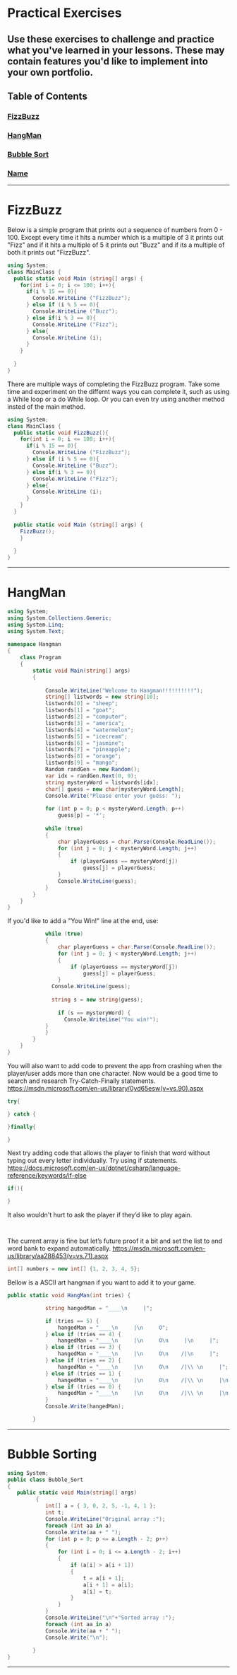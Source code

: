 # Practical Exercises

## Use these exercises to challenge and practice what you've learned in your lessons.  These may contain features you'd like to implement into your own portfolio.  



## Table of Contents
### [FizzBuzz](#FizzBuzz)
### [HangMan](#HangMan)
### [Bubble Sort](#numbersort)
### [Name](#shortname)


***
<a name="FizzBuzz"></a>
# FizzBuzz
Below is a simple program that prints out a sequence of numbers from 0 - 100. Except every time it hits a number which is a multiple of 3 it prints out "Fizz" and if it hits a multiple of 5 it prints out "Buzz" and if its a multiple of both it prints out "FizzBuzz".

```C#
using System;
class MainClass {
  public static void Main (string[] args) {
    for(int i = 0; i <= 100; i++){
      if(i % 15 == 0){
        Console.WriteLine ("FizzBuzz");
      } else if (i % 5 == 0){
        Console.WriteLine ("Buzz");
      } else if(i % 3 == 0){
        Console.WriteLine ("Fizz");
      } else{
        Console.WriteLine (i);
      }
    }
    
  }
}
```
There are multiple ways of completing the FizzBuzz program. Take some time and experiment on the differnt ways you can complete it, such as using a While loop or a do While loop. Or you can even try using another method insted of the main method.

```C#
using System;
class MainClass {
  public static void FizzBuzz(){
    for(int i = 0; i <= 100; i++){
      if(i % 15 == 0){
        Console.WriteLine ("FizzBuzz");
      } else if (i % 5 == 0){
        Console.WriteLine ("Buzz");
      } else if(i % 3 == 0){
        Console.WriteLine ("Fizz");
      } else{
        Console.WriteLine (i);
      }
    }
  }
  
  public static void Main (string[] args) {
    FizzBuzz();
    }
    
  }
}
```

***
<a name="HangMan"></a>
# HangMan

```C#
using System;
using System.Collections.Generic;
using System.Linq;
using System.Text;
 
namespace Hangman
{
    class Program
    {
        static void Main(string[] args)
        {
 
            Console.WriteLine("Welcome to Hangman!!!!!!!!!!");
            string[] listwords = new string[10];
            listwords[0] = "sheep";
            listwords[1] = "goat";
            listwords[2] = "computer";
            listwords[3] = "america";
            listwords[4] = "watermelon";
            listwords[5] = "icecream";
            listwords[6] = "jasmine";
            listwords[7] = "pineapple";
            listwords[8] = "orange";
            listwords[9] = "mango";
            Random randGen = new Random();
            var idx = randGen.Next(0, 9);
            string mysteryWord = listwords[idx];
            char[] guess = new char[mysteryWord.Length];
            Console.Write("Please enter your guess: ");
 
            for (int p = 0; p < mysteryWord.Length; p++)
                guess[p] = '*';
 
            while (true)
            {
                char playerGuess = char.Parse(Console.ReadLine());
                for (int j = 0; j < mysteryWord.Length; j++)
                {
                    if (playerGuess == mysteryWord[j])
                        guess[j] = playerGuess;
                }
                Console.WriteLine(guess);
            }
        }
    }
}

```
If you'd like to add a "You Win!" line at the end, use:

```C#
            while (true)
            {
                char playerGuess = char.Parse(Console.ReadLine());
                for (int j = 0; j < mysteryWord.Length; j++)
                {
                    if (playerGuess == mysteryWord[j])
                        guess[j] = playerGuess;
                }
              Console.WriteLine(guess);
              
              string s = new string(guess);
                
                if (s == mysteryWord) {
                  Console.WriteLine("You win!");
            } 
            }                        
        }
    }
}

```
You will also want to add code to prevent the app from crashing when the player/user adds more than one character. Now would be a good time to search and research Try-Catch-Finally statements.
https://msdn.microsoft.com/en-us/library/0yd65esw(v=vs.90).aspx

```C#
try{

} catch {

}finally{

}

```

Next try adding code that allows the player to finish that word without typing out every letter individually. Try using if statements.
https://docs.microsoft.com/en-us/dotnet/csharp/language-reference/keywords/if-else

```C#
if(){

}

```
It also wouldn't hurt to ask the player if they’d like to play again.


```
            

```
The current array is fine but let’s future proof it a bit and set the list to and word bank to expand automatically.
https://msdn.microsoft.com/en-us/library/aa288453(v=vs.71).aspx
```C#
int[] numbers = new int[] {1, 2, 3, 4, 5};
```

Bellow is a ASCII art hangman if you want to add it to your game.
```C#
public static void HangMan(int tries) {

			string hangedMan = "____\n     |";

			if (tries == 5) {
				hangedMan = "____\n     |\n     O";
			} else if (tries == 4) {
				hangedMan = "____\n     |\n     O\n     |\n     |";
			} else if (tries == 3) {
				hangedMan = "____\n     |\n     O\n    /|\n     |";
			} else if (tries == 2) {
				hangedMan = "____\n     |\n     O\n    /|\\ \n     |";
			} else if (tries == 1) {
				hangedMan = "____\n     |\n     O\n    /|\\ \n     |\n    /\n";
			} else if (tries == 0) {
				hangedMan = "____\n     |\n     O\n    /|\\ \n     |\n    / \\\n";		
			}
			Console.Write(hangedMan);

		}
```

***
<a name="numbersort"></a>
# Bubble Sorting

```C#
using System; 
public class Bubble_Sort  
{  
   public static void Main(string[] args)
         { 
            int[] a = { 3, 0, 2, 5, -1, 4, 1 }; 
			int t; 
			Console.WriteLine("Original array :");
            foreach (int aa in a)                       
            Console.Write(aa + " ");                     
            for (int p = 0; p <= a.Length - 2; p++)
            {
                for (int i = 0; i <= a.Length - 2; i++)
                {
                    if (a[i] > a[i + 1])
                    {
                        t = a[i + 1];
                        a[i + 1] = a[i];
                        a[i] = t;
                    }
                } 
            }
            Console.WriteLine("\n"+"Sorted array :");
            foreach (int aa in a)                       
            Console.Write(aa + " ");
			Console.Write("\n"); 
            
        }
}

```


***








